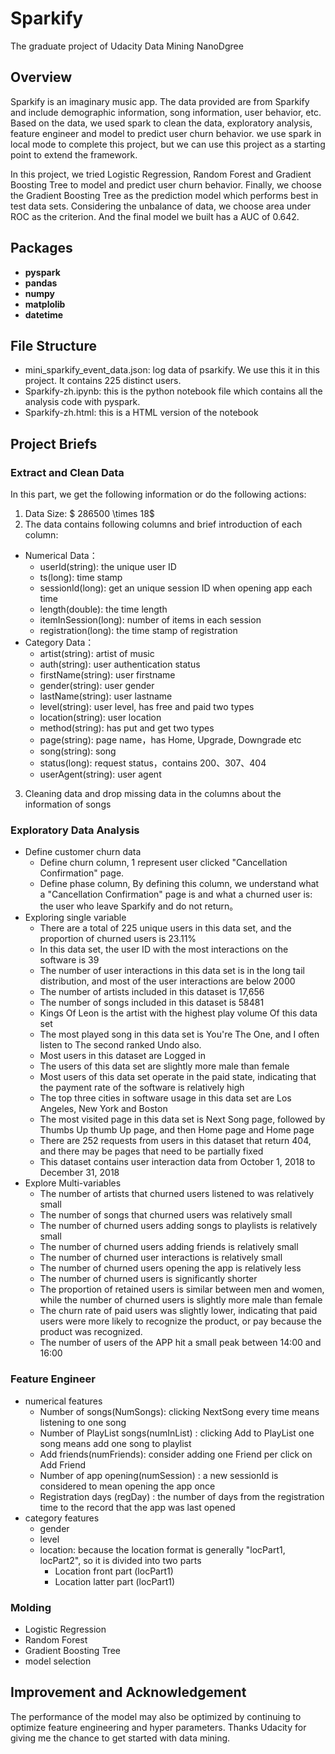 # Sparkify

The graduate project of Udacity Data Mining NanoDgree

## Overview

Sparkify is an imaginary music app. The data provided are from Sparkify and include demographic information, song information, user behavior, etc. Based on the data, we used spark to clean the data, exploratory analysis, feature engineer and model to predict user churn behavior. we use spark in local mode to complete this project, but we can use this project as a starting point to extend the framework. 

In this project, we tried Logistic Regression,  Random Forest and Gradient Boosting Tree to model and predict user churn behavior. Finally, we choose the Gradient Boosting Tree as the prediction model which performs best in test data sets. Considering the unbalance of data, we choose area under ROC as the criterion. And the final model we built has a AUC of 0.642.

## Packages

- **pyspark**
- **pandas**
- **numpy**
- **matplolib**
- **datetime**

## File Structure

- mini_sparkify_event_data.json: log data of psarkify. We use this it in this project. It contains 225 distinct users.
- Sparkify-zh.ipynb: this is the python notebook file which contains all the analysis code with pyspark.
- Sparkify-zh.html: this is a HTML version of the notebook

## Project Briefs

### Extract and Clean Data

In this part, we get the following information or do the following actions:

1. Data Size: $ 286500 \times 18$
2. The data contains following columns and brief introduction of each column:

- Numerical Data：
  - userId(string): the unique user ID
  - ts(long): time stamp
  - sessionId(long): get an unique session ID when opening app each time
  - length(double): the time length
  - itemInSession(long): number of items in each session
  - registration(long): the time stamp of registration
- Category Data：
  - artist(string): artist of music
  - auth(string): user authentication status
  - firstName(string): user firstname
  - gender(string): user gender
  - lastName(string): user lastname
  - level(string): user level, has free and paid two types
  - location(string): user location
  - method(string): has put and get two types
  - page(string): page name，has Home, Upgrade, Downgrade etc
  - song(string): song
  - status(long): request status，contains 200、307、404
  - userAgent(string): user agent

3. Cleaning data and drop missing data in the columns about the information of songs

### Exploratory Data Analysis

- Define customer churn data
    - Define churn column, 1 represent user clicked "Cancellation Confirmation" page.
    - Define phase column, By defining this column, we understand what a "Cancellation Confirmation" page is and what a churned user is: the user who leave Sparkify and do not return。
- Exploring single variable
    - There are a total of 225 unique users in this data set, and the proportion of churned users is 23.11%
    - In this data set, the user ID with the most interactions on the software is 39
    - The number of user interactions in this data set is in the long tail distribution, and most of the user interactions are below 2000
    - The number of artists included in this dataset is 17,656
    - The number of songs included in this dataset is 58481
    - Kings Of Leon is the artist with the highest play volume Of this data set
    - The most played song in this data set is You're The One, and I often listen to The second ranked Undo also.
    - Most users in this dataset are Logged in
    - The users of this data set are slightly more male than female
    - Most users of this data set operate in the paid state, indicating that the payment rate of the software is relatively high
    - The top three cities in software usage in this data set are Los Angeles, New York and Boston
    - The most visited page in this data set is Next Song page, followed by Thumbs Up thumb Up page, and then Home page and Home page
    - There are 252 requests from users in this dataset that return 404, and there may be pages that need to be partially fixed
    - This dataset contains user interaction data from October 1, 2018 to December 31, 2018
- Explore Multi-variables
    - The number of artists that churned users listened to was relatively small
    - The number of songs that churned users was relatively small
    - The number of churned users adding songs to playlists is relatively small
    - The number of churned users adding friends is relatively small
    - The number of churned user interactions is relatively small
    - The number of churned users opening the app is relatively less
    - The number of churned users is significantly shorter
    - The proportion of retained users is similar between men and women, while the number of churned users is slightly more male than female
    - The churn rate of paid users was slightly lower, indicating that paid users were more likely to recognize the product, or pay because the product was recognized.
    - The number of users of the APP hit a small peak between 14:00 and 16:00

### Feature Engineer

- numerical features
  - Number of songs(NumSongs): clicking NextSong every time means listening to one song
  - Number of PlayList songs(numInList) : clicking Add to PlayList one song means add one song to playlist
  - Add friends(numFriends): consider adding one Friend per click on Add Friend
  - Number of app opening(numSession) : a new sessionId is considered to mean opening the app once
  - Registration days (regDay) : the number of days from the registration time to the record that the app was last opened
- category features
  - gender
  - level
  - location: because the location format is generally "locPart1, locPart2", so it is divided into two parts
    - Location front part (locPart1)
    - Location latter part (locPart1)

### Molding

- Logistic Regression
- Random Forest
- Gradient Boosting Tree
- model selection

## Improvement and Acknowledgement

The performance of the model may also be optimized by continuing to optimize feature engineering and hyper parameters. Thanks Udacity for giving me the chance to get started with data mining. 